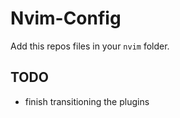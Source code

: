 # Nvim-Config

Add this repos files in your `nvim` folder.

## TODO
- finish transitioning the plugins 

